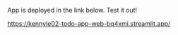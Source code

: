 App is deployed in the link below. Test it out!

https://kennyle02-todo-app-web-bq4xmi.streamlit.app/
